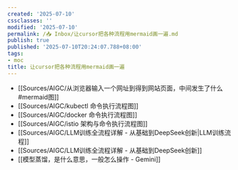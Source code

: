 ```yaml
---
created: '2025-07-10'
cssclasses: ''
modified: '2025-07-10'
permalink: /📥 Inbox/让cursor把各种流程用mermaid画一遍.md
publish: true
published: '2025-07-10T20:24:07.788+08:00'
tags:
- moc
title: 让cursor把各种流程用mermaid画一遍
---
```

- [[Sources/AIGC/从浏览器输入一个网址到得到网站页面，中间发生了什么#mermaid图]]
- [[Sources/AIGC/kubectl 命令执行流程图]]
- [[Sources/AIGC/docker 命令执行流程图]]
- [[Sources/AIGC/istio 架构与命令执行流程图]]
- [[Sources/AIGC/LLM训练全流程详解 - 从基础到DeepSeek创新\|LLM训练流程]]
- [[Sources/AIGC/LLM训练全流程详解 - 从基础到DeepSeek创新]]
- [[模型蒸馏，是什么意思，一般怎么操作 - Gemini]]